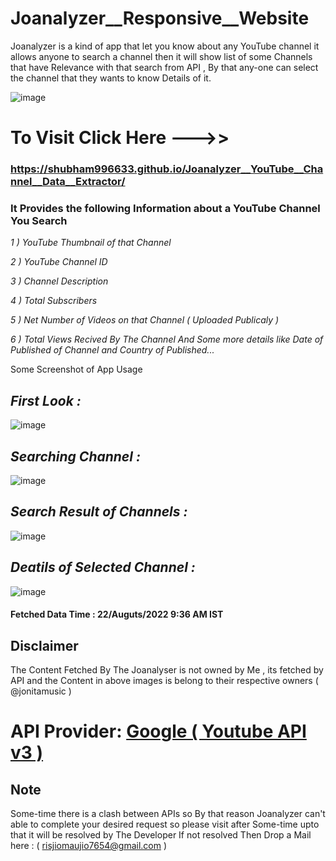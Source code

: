 # Joanalyzer__Responsive__Website

Joanalyzer is a kind of app that let you know about any YouTube channel it allows anyone
to search a channel then it will show list of some Channels that have Relevance with that search from API , By that any-one can select
the channel that they wants to know Details of it.

![image](https://user-images.githubusercontent.com/65014926/185837748-05fe53ec-2a07-4234-bc7f-ee4d11f19c07.png)


# To Visit Click Here --->>
                      

### https://shubham996633.github.io/Joanalyzer__YouTube__Channel__Data__Extractor/


### It Provides the following Information about a YouTube Channel You Search 

<em>
   
   1 ) YouTube Thumbnail of that Channel
    
   2 ) YouTube Channel ID
    
   3 ) Channel Description
    
   4 ) Total Subscribers
    
   5 ) Net Number of Videos on that Channel ( Uploaded Publicaly )
    
   6 ) Total Views Recived By The Channel And Some more details like 
       Date of Published of Channel and Country of Published... 
       
   </em>
    
 Some Screenshot of App Usage
 
   ## <em>First Look : </em>
   
   
   ![image](https://user-images.githubusercontent.com/65014926/185835784-4c282f9b-0c25-45a6-baf4-652cc2432555.png)
   
   ## <em>Searching Channel : </em>
   
   
   ![image](https://user-images.githubusercontent.com/65014926/185836551-f47fcd53-de17-4f95-92df-34ed4e900d54.png)


   ## <em>Search Result of Channels : </em>
   
   
   ![image](https://user-images.githubusercontent.com/65014926/185836791-43c7d04d-7f35-4fbe-9f16-154a6358cfeb.png)

   
   ## <em>Deatils of Selected Channel : </em>
   
   
   ![image](https://user-images.githubusercontent.com/65014926/185836918-01f67826-5f5a-41a1-97c5-e1a96401c647.png)
   
   #### Fetched Data Time : 22/Auguts/2022 9:36 AM IST



   ## Disclaimer   
   
   The Content Fetched By The Joanalyser is not owned by Me , its fetched by API and the Content in above images is belong to their respective owners ( @jonitamusic )
   
  # API Provider: <a href = "https://developers.google.com/youtube/v3">Google ( Youtube API v3 )</a> 
         

      
   

 ## Note
 
   Some-time there is a clash between APIs so By that reason Joanalyzer can't  
   able to complete your desired request so please visit after Some-time upto that it will be resolved by The Developer
   If not resolved Then Drop a Mail here : ( risjiomaujio7654@gmail.com )


